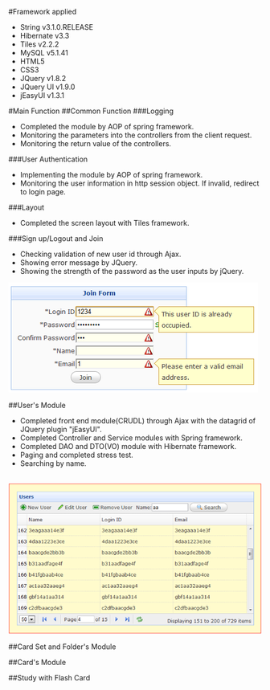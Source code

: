 #Framework applied
<ul>
	<li>String v3.1.0.RELEASE </li>
	<li>Hibernate v3.3 </li>
	<li>Tiles v2.2.2 </li>
	<li>MySQL v5.1.41 </li>
	<li>HTML5 </li>
	<li>CSS3 </li>
	<li>JQuery v1.8.2 </li>
	<li>JQuery UI v1.9.0 </li>
	<li>jEasyUI v1.3.1 </li>
</ul>

#Main Function
##Common Function
###Logging
- Completed the module by AOP of spring framework.
- Monitoring the parameters into the controllers from the client request.
- Monitoring the return value of the controllers.

###User Authentication
- Implementing the module by AOP of spring framework.
- Monitoring the user information in http session object. If invalid, redirect to login page.

###Layout 
- Completed the screen layout with Tiles framework.

###Sign up/Logout and Join
- Checking validation of new user id through Ajax.
- Showing error message by JQuery.
- Showing the strength of the password as the user inputs by jQuery.
<img src="https://github.com/YounHoyoul/com.hoyoul.wordroid/blob/master/join.png?raw=true">

##User's Module
- Completed front end module(CRUDL) through Ajax with the datagrid of JQuery plugin "jEasyUI".
- Completed Controller and Service modules with Spring framework.
- Completed DAO and DTO(VO) module with Hibernate framework.
- Paging and completed stress test.
- Searching by name.
<br>
<img src="https://github.com/YounHoyoul/com.hoyoul.wordroid/blob/master/user.png?raw=true">

##Card Set and Folder's Module

##Card's Module

##Study with Flash Card

